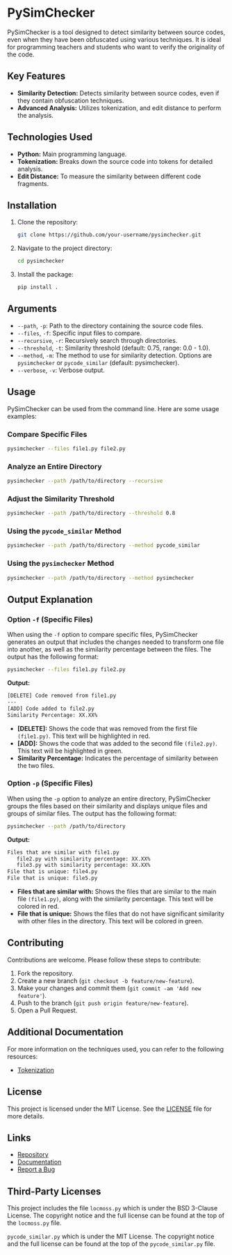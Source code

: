 # PySimChecker

PySimChecker is a tool designed to detect similarity between source codes, even when they have been obfuscated using various techniques. It is ideal for programming teachers and students who want to verify the originality of the code.

## Key Features

- **Similarity Detection:** Detects similarity between source codes, even if they contain obfuscation techniques.
- **Advanced Analysis:** Utilizes tokenization, and edit distance to perform the analysis.

## Technologies Used

- **Python:** Main programming language.
- **Tokenization:** Breaks down the source code into tokens for detailed analysis.
- **Edit Distance:** To measure the similarity between different code fragments.

## Installation

1. Clone the repository:
    ```sh
    git clone https://github.com/your-username/pysimchecker.git
    ```
2. Navigate to the project directory:
    ```sh
    cd pysimchecker
    ```
3. Install the package:
    ```sh
    pip install .
    ```

## Arguments

- `--path`, `-p`: Path to the directory containing the source code files.
- `--files`, `-f`: Specific input files to compare.
- `--recursive`, `-r`: Recursively search through directories.
- `--threshold`, `-t`: Similarity threshold (default: 0.75, range: 0.0 - 1.0).
- `--method`, `-m`: The method to use for similarity detection. Options are `pysimchecker` or `pycode_similar` (default: pysimchecker).
- `--verbose`, `-v`: Verbose output.

## Usage

PySimChecker can be used from the command line. Here are some usage examples:

### Compare Specific Files
```sh
pysimchecker --files file1.py file2.py
```

### Analyze an Entire Directory
```sh
pysimchecker --path /path/to/directory --recursive
```

### Adjust the Similarity Threshold
```sh
pysimchecker --path /path/to/directory --threshold 0.8
```

### Using the `pycode_similar` Method
```sh
pysimchecker --path /path/to/directory --method pycode_similar
```

### Using the `pysimchecker` Method
```sh
pysimchecker --path /path/to/directory --method pysimchecker
```

## Output Explanation

### Option `-f` (Specific Files)

When using the `-f` option to compare specific files, PySimChecker generates an output that includes the changes needed to transform one file into another, as well as the similarity percentage between the files. The output has the following format:

```sh
pysimchecker --files file1.py file2.py
```

**Output:**
```sh
[DELETE] Code removed from file1.py
---
[ADD] Code added to file2.py
Similarity Percentage: XX.XX%
```

- **[DELETE]:** Shows the code that was removed from the first file `(file1.py)`. This text will be highlighted in red.
- **[ADD]:** Shows the code that was added to the second file `(file2.py)`. This text will be highlighted in green.
- **Similarity Percentage:** Indicates the percentage of similarity between the two files.

### Option `-p` (Specific Files)

When using the `-p` option to analyze an entire directory, PySimChecker groups the files based on their similarity and displays unique files and groups of similar files. The output has the following format:

```sh
pysimchecker --path /path/to/directory
```

**Output:**
```sh
Files that are similar with file1.py
   file2.py with similarity percentage: XX.XX%
   file3.py with similarity percentage: XX.XX%
File that is unique: file4.py
File that is unique: file5.py
```

- **Files that are similar with:** Shows the files that are similar to the main file `(file1.py)`, along with the similarity percentage. This text will be colored in red.
- **File that is unique:** Shows the files that do not have significant similarity with other files in the directory. This text will be colored in green.

## Contributing

Contributions are welcome. Please follow these steps to contribute:

1. Fork the repository.
2. Create a new branch (`git checkout -b feature/new-feature`).
3. Make your changes and commit them (`git commit -am 'Add new feature'`).
4. Push to the branch (`git push origin feature/new-feature`).
5. Open a Pull Request.

## Additional Documentation
For more information on the techniques used, you can refer to the following resources:

- [Tokenization](https://en.wikipedia.org/wiki/Tokenization)

## License

This project is licensed under the MIT License. See the [LICENSE](LICENSE) file for more details.

## Links

- [Repository](https://github.com/EdsonEddy/pysimchecker)
- [Documentation](https://github.com/EdsonEddy/pysimchecker/wiki)
- [Report a Bug](https://github.com/EdsonEddy/pysimchecker/issues)

## Third-Party Licenses

This project includes the file `locmoss.py` which is under the BSD 3-Clause License. The copyright notice and the full license can be found at the top of the `locmoss.py` file.

`pycode_similar.py` which is under the MIT License. The copyright notice and the full license can be found at the top of the `pycode_similar.py` file.
